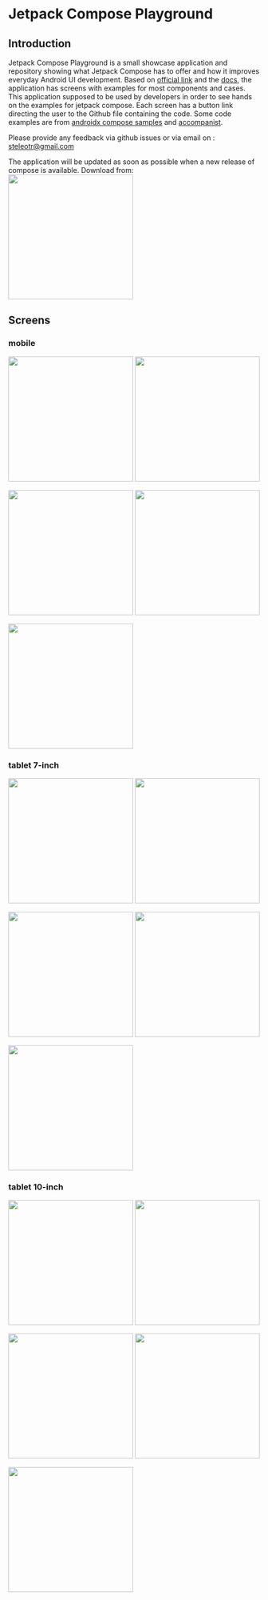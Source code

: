 # Jetpack Compose Playground

## Introduction

Jetpack Compose Playground is a small showcase application and repository showing what Jetpack Compose has to offer and how it improves everyday Android UI development.
Based on [official link](https://developer.android.com/jetpack/compose) and the [docs](https://developer.android.com/jetpack/compose/documentation), the application has screens with examples for most components and cases.
This application supposed to be used by developers in order to see hands on the examples for jetpack compose.
Each screen has a button link directing the user to the Github file containing the code.
Some code examples are from [androidx compose samples](https://github.com/androidx/androidx/tree/androidx-main/compose) and [accompanist](https://github.com/google/accompanist).

Please provide any feedback via github issues or via email on : steleotr@gmail.com

The application will be updated as soon as possible when a new release of compose is available.
Download from:
<a href="https://play.google.com/store/apps/details?id=com.steleot.jetpackcompose.playground">
  <img src="screenshots/google-play-badge.png" width="250">
</a>

## Screens

### mobile

<img src="screenshots/mobile_1.png" width="250" /> <img src="screenshots/mobile_2.png" width="250" />

<img src="screenshots/mobile_3.png" width="250" /> <img src="screenshots/mobile_4.png" width="250" />

<img src="screenshots/mobile_5.png" width="250" />

### tablet 7-inch

<img src="screenshots/tablet_7_1.png" width="250" /> <img src="screenshots/tablet_7_2.png" width="250" />

<img src="screenshots/tablet_7_3.png" width="250" /> <img src="screenshots/tablet_7_4.png" width="250" />

<img src="screenshots/tablet_7_5.png" width="250" />

### tablet 10-inch

<img src="screenshots/tablet_10_1.png" width="250" /> <img src="screenshots/tablet_10_2.png" width="250" />

<img src="screenshots/tablet_10_3.png" width="250" /> <img src="screenshots/tablet_10_4.png" width="250" />

<img src="screenshots/tablet_10_5.png" width="250" />
